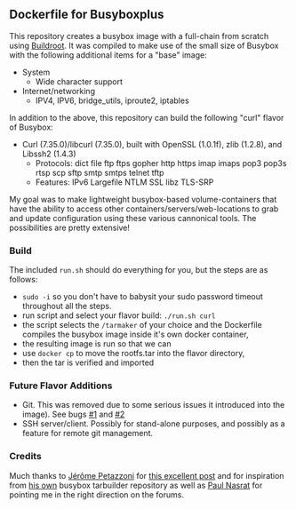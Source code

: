 ## Dockerfile for Busyboxplus

This repository creates a busybox image with a full-chain from scratch using
[Buildroot](http://buildroot.uclibc.org).  It was compiled to make use of the
small size of Busybox with the following additional items for a "base" image:

* System
    * Wide character support
* Internet/networking
    * IPV4, IPV6, bridge_utils, iproute2, iptables

In addition to the above, this repository can build the following "curl" flavor
of Busybox:
* Curl (7.35.0)/libcurl (7.35.0), built with OpenSSL (1.0.1f), zlib (1.2.8), and
  Libssh2 (1.4.3)
    * Protocols: dict file ftp ftps gopher http https imap imaps pop3 pop3s rtsp
      scp sftp smtp smtps telnet tftp 
    * Features: IPv6 Largefile NTLM SSL libz TLS-SRP

My goal was to make lightweight busybox-based volume-containers that have the
ability to access other containers/servers/web-locations to grab and update
configuration using these various cannonical tools. The possibilities are pretty
extensive!

### Build

The included `run.sh` should do everything for you, but the steps are as
follows:

* `sudo -i` so you don't have to babysit your sudo password timeout throughout
  all the steps.
* run script and select your flavor build: `./run.sh curl`
* the script selects the `/tarmaker` of your choice and the Dockerfile compiles
  the busybox image inside it's own docker container,
* the resulting image is run so that we can
* use `docker cp` to move the rootfs.tar into the flavor directory,
* then the tar is verified and imported

### Future Flavor Additions

* Git. This was removed due to some serious issues it introduced into the
  image). See bugs [#1][1] and [#2][2]
* SSH server/client. Possibly for stand-alone purposes, and possibly as a
  feature for remote git management.

[1]: https://github.com/brianclements/dockerfile-busyboxplus/issues/1
[2]: https://github.com/brianclements/dockerfile-busyboxplus/issues/2
### Credits

Much thanks to [Jérôme Petazzoni](https://github.com/jpetazzo) for [this
excellent
post](http://blog.docker.io/2013/06/create-light-weight-docker-containers-buildroot)
and for inspiration from [his own](https://github.com/jpetazzo/docker-busybox)
busybox tarbuilder repository as well as [Paul
Nasrat](https://github.com/pnasrat) for pointing me in the right direction on 
the forums.
